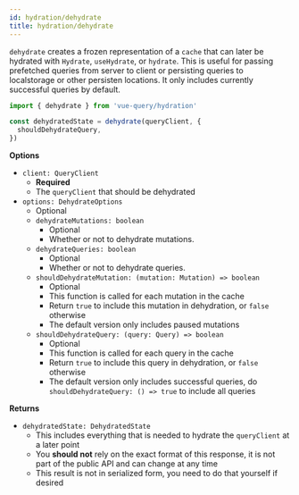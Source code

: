 ```yaml
---
id: hydration/dehydrate
title: hydration/dehydrate
---
```


`dehydrate` creates a frozen representation of a `cache` that can later be hydrated with `Hydrate`, `useHydrate`, or `hydrate`. This is useful for passing prefetched queries from server to client or persisting queries to localstorage or other persisten locations. It only includes currently successful queries by default.

```js
import { dehydrate } from 'vue-query/hydration'

const dehydratedState = dehydrate(queryClient, {
  shouldDehydrateQuery,
})
```

**Options**

- `client: QueryClient`
  - **Required**
  - The `queryClient` that should be dehydrated
- `options: DehydrateOptions`
  - Optional
  - `dehydrateMutations: boolean`
    - Optional
    - Whether or not to dehydrate mutations.
  - `dehydrateQueries: boolean`
    - Optional
    - Whether or not to dehydrate queries.
  - `shouldDehydrateMutation: (mutation: Mutation) => boolean`
    - Optional
    - This function is called for each mutation in the cache
    - Return `true` to include this mutation in dehydration, or `false` otherwise
    - The default version only includes paused mutations
  - `shouldDehydrateQuery: (query: Query) => boolean`
    - Optional
    - This function is called for each query in the cache
    - Return `true` to include this query in dehydration, or `false` otherwise
    - The default version only includes successful queries, do `shouldDehydrateQuery: () => true` to include all queries

**Returns**

- `dehydratedState: DehydratedState`
  - This includes everything that is needed to hydrate the `queryClient` at a later point
  - You **should not** rely on the exact format of this response, it is not part of the public API and can change at any time
  - This result is not in serialized form, you need to do that yourself if desired
